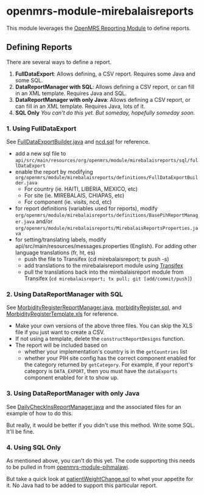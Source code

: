 openmrs-module-mirebalaisreports
================================

This module leverages the
[OpenMRS Reporting Module](https://github.com/openmrs/openmrs-module-reporting)
to define reports.

## Defining Reports

There are several ways to define a report.

1. **FullDataExport**: Allows defining, a CSV report. Requires some Java and some SQL.
1. **DataReportManager with SQL**: Allows defining a CSV report, or can fill in an XML template. Requires Java and SQL.
1. **DataReportManager with only Java**: Allows defining a CSV report, or can fill in an XML template. Requires Java, lots of it.
1. **SQL Only** *You can't do this yet. But someday, hopefully someday soon.* 

### 1. Using FullDataExport

See 
[FullDataExportBuilder.java](https://github.com/PIH/openmrs-module-mirebalaisreports/blob/master/api/src/main/java/org/openmrs/module/mirebalaisreports/definitions/FullDataExportBuilder.java) 
and 
[ncd.sql](https://github.com/PIH/openmrs-module-mirebalaisreports/blob/master/api/src/main/resources/org/openmrs/module/mirebalaisreports/sql/fullDataExport/ncd.sql)
for reference.

* add a new sql file to `api/src/main/resources/org/openmrs/module/mirebalaisreports/sql/fullDataExport`
* enable the report by modifying `org/openmrs/module/mirebalaisreports/definitions/FullDataExportBuilder.java`
  * For country (ie. HAITI, LIBERIA, MEXICO, etc)
  * For site (ie. MIREBALAIS, CHIAPAS, etc)
  * For component (ie. visits, ncd, etc)
* for report definitions (variables used for reports), modify `org/openmrs/module/mirebalaisreports/definitions/BasePihReportManager.java` and/or `org/openmrs/module/mirebalaisreports/MirebalaisReportsProperties.java`
* for setting/translating labels, modify api/src/main/resources/messages.properties (English).  For adding other language translations (fr, ht, es)
  * push the file to Transifex (cd mirebalaisreport; tx push -s)
  * add translations to the mirebalaisreport module using [Transifex](https://www.transifex.com/pih/mirebalaisreport)
  * pull the translations back into the mirebalaisreport module from Transifex (`cd mirebalaisreport; tx pull; git [add/commit/push]`)

### 2. Using DataReportManager with SQL

See
[MorbidityRegisterReportManager.java](https://github.com/PIH/openmrs-module-mirebalaisreports/blob/master/api/src/main/java/org/openmrs/module/mirebalaisreports/definitions/MorbidityRegisterReportManager.java),
[morbidityRegister.sql](https://github.com/PIH/openmrs-module-mirebalaisreports/blob/master/api/src/main/resources/org/openmrs/module/mirebalaisreports/sql/morbidityRegister.sql),
and
[MorbidityRegisterTemplate.xls](https://github.com/PIH/openmrs-module-mirebalaisreports/blob/master/api/src/main/resources/org/openmrs/module/mirebalaisreports/reportTemplates/MorbidityRegisterTemplate.xls)
for reference.

* Make your own versions of the above three files. You can skip the XLS file if you just want to create a CSV.
* If not using a template, delete the `constructReportDesigns` function.
* The report will be included based on
    * whether your implementation's country is in the `getCountries` list
    * whether your PIH site config has the correct component enabled for the category returned by `getCategory`. For example, if your report's category is `DATA_EXPORT`, then you must have the `dataExports` component enabled for it to show up.
    
### 3. Using DataReportManager with only Java

See
[DailyCheckInsReportManager.java](https://github.com/PIH/openmrs-module-mirebalaisreports/blob/master/api/src/main/java/org/openmrs/module/mirebalaisreports/definitions/DailyCheckInsReportManager.java)
and the associated files for an example of how to do this.

But really, it would be better if you didn't use this method. Write some SQL. It'll be fine.

### 4. Using SQL Only

As mentioned above, you can't do this yet. The code supporting this needs to be pulled in from
[openmrs-module-pihmalawi](https://github.com/PIH/openmrs-module-pihmalawi).

But take a quick look at
[patientWeightChange.sql](https://github.com/PIH/openmrs-module-pihmalawi/blob/master/api/src/main/resources/org/openmrs/module/pihmalawi/reporting/reports/sql/patientWeightChange.sql)
to whet your appetite for it. No Java had to be added to support this particular report.
